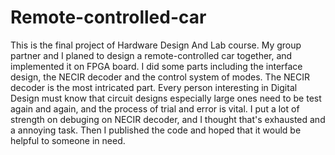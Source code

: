 # Remote-controlled-car

This is the final project of Hardware Design And Lab course. My group partner and I planed to design a remote-controlled car together, and implemented it on FPGA board. I did some parts including the interface design, the NECIR decoder and the control system of modes. The NECIR decoder is the most intricated part. Every person interesting in Digital Design must know that circuit designs especially large ones need to be test again and again, and the process of trial and error is vital. I put a lot of strength on debuging on NECIR decoder, and I thought that's exhausted and a annoying task. Then I published the code and hoped that it would be helpful to someone in need.

